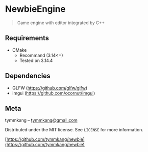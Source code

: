 
# NewbieEngine
> Game engine with editor integrated by C++

## Requirements
+ CMake
    + Recommand (3.14<=)
    + Tested on 3.14.4

## Dependencies
+ GLFW (https://github.com/glfw/glfw)
+ imgui (https://github.com/ocornut/imgui)


## Meta

tymmkang – tymmkang@gmail.com

Distributed under the MIT license. See ``LICENSE`` for more information.

[https://github.com/tymmkang/newbie](https://github.com/tymmkang/newbie)

